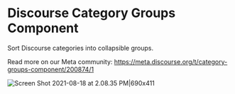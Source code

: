 # Discourse Category Groups Component

Sort Discourse categories into collapsible groups. 

Read more on our Meta community: https://meta.discourse.org/t/category-groups-component/200874/1

![Screen Shot 2021-08-18 at 2.08.35 PM|690x411](https://d11a6trkgmumsb.cloudfront.net/original/3X/a/7/a75ad62a3613b128350602a7ffdf2aa6d97199fd.png)
